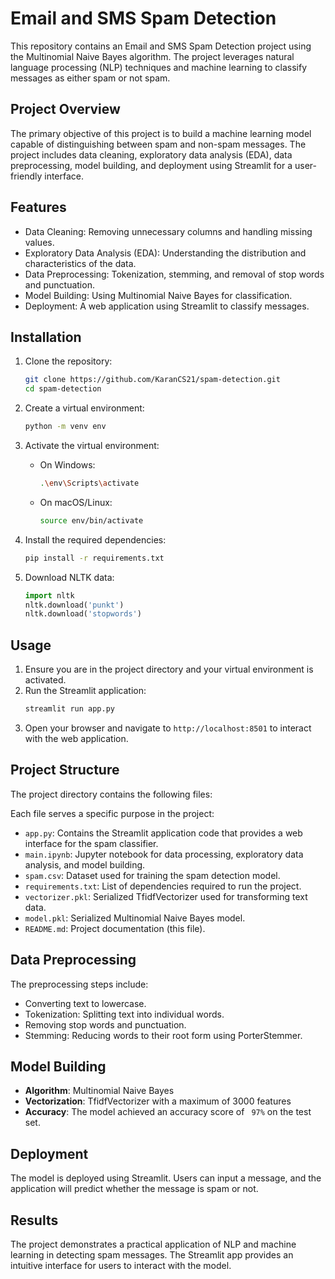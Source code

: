 # Email and SMS Spam Detection

This repository contains an Email and SMS Spam Detection project using the Multinomial Naive Bayes algorithm. The project leverages natural language processing (NLP) techniques and machine learning to classify messages as either spam or not spam.

## Project Overview

The primary objective of this project is to build a machine learning model capable of distinguishing between spam and non-spam messages. The project includes data cleaning, exploratory data analysis (EDA), data preprocessing, model building, and deployment using Streamlit for a user-friendly interface.

## Features

- Data Cleaning: Removing unnecessary columns and handling missing values.
- Exploratory Data Analysis (EDA): Understanding the distribution and characteristics of the data.
- Data Preprocessing: Tokenization, stemming, and removal of stop words and punctuation.
- Model Building: Using Multinomial Naive Bayes for classification.
- Deployment: A web application using Streamlit to classify messages.

## Installation

1. Clone the repository:
    ```bash
    git clone https://github.com/KaranCS21/spam-detection.git
    cd spam-detection
    ```

2. Create a virtual environment:
    ```bash
    python -m venv env
    ```

3. Activate the virtual environment:
    - On Windows:
        ```bash
        .\env\Scripts\activate
        ```
    - On macOS/Linux:
        ```bash
        source env/bin/activate
        ```

4. Install the required dependencies:
    ```bash
    pip install -r requirements.txt
    ```

5. Download NLTK data:
    ```python
    import nltk
    nltk.download('punkt')
    nltk.download('stopwords')
    ```

## Usage

1. Ensure you are in the project directory and your virtual environment is activated.
2. Run the Streamlit application:
    ```bash
    streamlit run app.py
    ```
3. Open your browser and navigate to `http://localhost:8501` to interact with the web application.

## Project Structure
The project directory contains the following files:

Each file serves a specific purpose in the project:
- `app.py`: Contains the Streamlit application code that provides a web interface for the spam classifier.
- `main.ipynb`: Jupyter notebook for data processing, exploratory data analysis, and model building.
- `spam.csv`: Dataset used for training the spam detection model.
- `requirements.txt`: List of dependencies required to run the project.
- `vectorizer.pkl`: Serialized TfidfVectorizer used for transforming text data.
- `model.pkl`: Serialized Multinomial Naive Bayes model.
- `README.md`: Project documentation (this file).

## Data Preprocessing

The preprocessing steps include:

- Converting text to lowercase.
- Tokenization: Splitting text into individual words.
- Removing stop words and punctuation.
- Stemming: Reducing words to their root form using PorterStemmer.

## Model Building

- **Algorithm**: Multinomial Naive Bayes
- **Vectorization**: TfidfVectorizer with a maximum of 3000 features
- **Accuracy**: The model achieved an accuracy score of ` 97%` on the test set.

## Deployment

The model is deployed using Streamlit. Users can input a message, and the application will predict whether the message is spam or not.

## Results

The project demonstrates a practical application of NLP and machine learning in detecting spam messages. The Streamlit app provides an intuitive interface for users to interact with the model.






